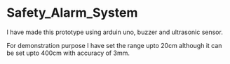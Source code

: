 # Safety_Alarm_System
I have made this prototype using arduin uno, buzzer and ultrasonic sensor.

For demonstration purpose I have set the range upto 20cm although it can be set upto 400cm with accuracy of 3mm.
